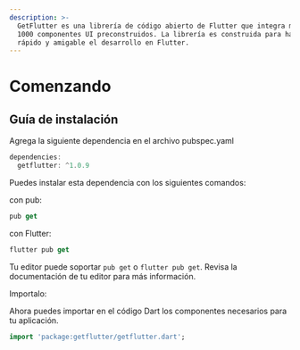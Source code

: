 ```yaml
---
description: >-
  GetFlutter es una librería de código abierto de Flutter que integra más de
  1000 componentes UI preconstruidos. La librería es construida para hacer más
  rápido y amigable el desarrollo en Flutter.
---
```


# Comenzando

## Guía de instalación

Agrega la siguiente dependencia en el archivo pubspec.yaml

```dart
dependencies:
  getflutter: ^1.0.9
```

Puedes instalar esta dependencia con los siguientes comandos:

con pub:

```dart
pub get
```

con Flutter:

```dart
flutter pub get
```

Tu editor puede soportar `pub get` o `flutter pub get`. Revisa la documentación de tu editor para más información.

Importalo:

Ahora puedes importar en el código Dart los componentes necesarios para tu aplicación.

```dart
import 'package:getflutter/getflutter.dart';
```

